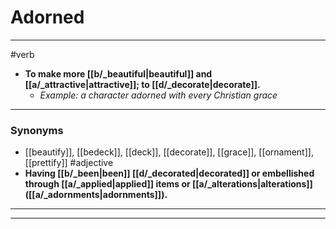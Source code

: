 # Adorned
---
#verb
- **To make more [[b/_beautiful|beautiful]] and [[a/_attractive|attractive]]; to [[d/_decorate|decorate]].**
	- _Example: a character adorned with every Christian grace_
---
### Synonyms
- [[beautify]], [[bedeck]], [[deck]], [[decorate]], [[grace]], [[ornament]], [[prettify]]
#adjective
- **Having [[b/_been|been]] [[d/_decorated|decorated]] or embellished through [[a/_applied|applied]] items or [[a/_alterations|alterations]] ([[a/_adornments|adornments]]).**
---
---
